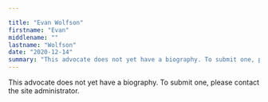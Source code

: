 ```yaml
---

title: "Evan Wolfson"
firstname: "Evan"
middlename: ""
lastname: "Wolfson"
date: "2020-12-14"
summary: "This advocate does not yet have a biography. To submit one, please contact the site administrator."
---
```

This advocate does not yet have a biography. To submit one, please contact the site administrator.

